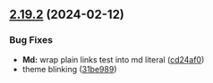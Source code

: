 ## [2.19.2](https://github.com/taskany-inc/issues/compare/v2.19.1...v2.19.2) (2024-02-12)


### Bug Fixes

* **Md:** wrap plain links test into md literal ([cd24af0](https://github.com/taskany-inc/issues/commit/cd24af016d954e9807b8fa2079d9a19c7924d439))
* theme blinking ([31be989](https://github.com/taskany-inc/issues/commit/31be9890c5023e07368ca556b29db6e7c97c2a5c))


